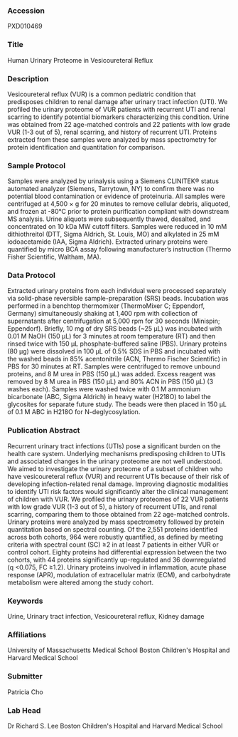 ### Accession
PXD010469

### Title
Human Urinary Proteome in Vesicoureteral Reflux

### Description
Vesicoureteral reflux (VUR) is a common pediatric condition that predisposes children to renal damage after urinary tract infection (UTI).  We profiled the urinary proteome of VUR patients with recurrent UTI and renal scarring to identify potential biomarkers characterizing this condition. Urine was obtained from 22 age-matched controls and 22 patients with low grade VUR (1-3 out of 5), renal scarring, and history of recurrent UTI. Proteins extracted from these samples were analyzed by mass spectrometry for protein identification and quantitation for comparison.

### Sample Protocol
Samples were analyzed by urinalysis using a Siemens CLINITEK® status automated analyzer (Siemens, Tarrytown, NY) to confirm there was no potential blood contamination or evidence of proteinuria. All samples were centrifuged at 4,500 × g for 20 minutes to remove cellular debris, aliquoted, and frozen at -80°C prior to protein purification compliant with downstream MS analysis. Urine aliquots were subsequently thawed, desalted, and concentrated on 10 kDa MW cutoff filters. Samples were reduced in 10 mM dithiothreitol (DTT, Sigma Aldrich, St. Louis, MO) and alkylated in 25 mM iodoacetamide (IAA, Sigma Aldrich). Extracted urinary proteins were quantified by micro BCA assay following manufacturer’s instruction (Thermo Fisher Scientific, Waltham, MA).   

### Data Protocol
Extracted urinary proteins from each individual were processed separately via solid-phase reversible sample-preparation (SRS) beads. Incubation was performed in a benchtop thermomixer (ThermoMixer C; Eppendorf, Germany) simultaneously shaking at 1,400 rpm with collection of supernatants after centrifugation at 5,000 rpm for 30 seconds (Minispin; Eppendorf).  Briefly, 10 mg of dry SRS beads (~25 μL) was incubated with 0.01 M NaOH (150 μL) for 3 minutes at room temperature (RT) and then rinsed twice with 150 μL phosphate-buffered saline (PBS). Urinary proteins (80 μg) were dissolved in 100 μL of 0.5% SDS in PBS and incubated with the washed beads in 85% acentonitrile (ACN, Thermo Fischer Scientific) in PBS for 30 minutes at RT. Samples were centrifuged to remove unbound proteins, and 8 M urea in PBS (150 μL) was added. Excess reagent was removed by 8 M urea in PBS (150 μL) and 80% ACN in PBS (150 μL) (3 washes each). Samples were washed twice with 0.1 M ammonium bicarbonate (ABC, Sigma Aldrich) in heavy water (H218O) to label the glycosites for separate future study. The beads were then placed in 150 μL of 0.1 M ABC in H218O for N-deglycosylation.

### Publication Abstract
Recurrent urinary tract infections (UTIs) pose a significant burden on the health care system. Underlying mechanisms predisposing children to UTIs and associated changes in the urinary proteome are not well understood. We aimed to investigate the urinary proteome of a subset of children who have vesicoureteral reflux (VUR) and recurrent UTIs because of their risk of developing infection-related renal damage. Improving diagnostic modalities to identify UTI risk factors would significantly alter the clinical management of children with VUR. We profiled the urinary proteomes of 22 VUR patients with low grade VUR (1-3 out of 5), a history of recurrent UTIs, and renal scarring, comparing them to those obtained from 22 age-matched controls. Urinary proteins were analyzed by mass spectrometry followed by protein quantitation based on spectral counting. Of the 2,551 proteins identified across both cohorts, 964 were robustly quantified, as defined by meeting criteria with spectral count (SC) &#x2265;2 in at least 7 patients in either VUR or control cohort. Eighty proteins had differential expression between the two cohorts, with 44 proteins significantly up-regulated and 36 downregulated (q &lt;0.075, FC &#x2265;1.2). Urinary proteins involved in inflammation, acute phase response (APR), modulation of extracellular matrix (ECM), and carbohydrate metabolism were altered among the study cohort.

### Keywords
Urine, Urinary tract infection, Vesicoureteral reflux, Kidney damage

### Affiliations
University of Massachusetts Medical School
Boston Children's Hospital and Harvard Medical School

### Submitter
Patricia Cho

### Lab Head
Dr Richard S. Lee
Boston Children's Hospital and Harvard Medical School


